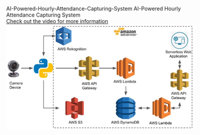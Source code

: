 AI-Powered-Hourly-Attendance-Capturing-System
AI-Powered Hourly Attendance Capturing System<br>
[Check out the video for more information](https://www.youtube.com/watch?v=ySlyFLuxbKQ&t=5s)
![Architecture](Architecture.jpg)
